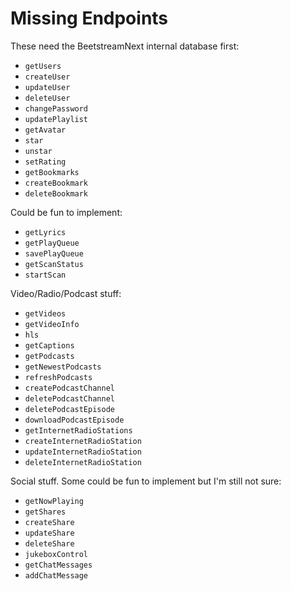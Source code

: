 # Missing Endpoints

These need the BeetstreamNext internal database first:
- `getUsers`
- `createUser`
- `updateUser`
- `deleteUser`
- `changePassword`
- `updatePlaylist`
- `getAvatar`
- `star`
- `unstar`
- `setRating`
- `getBookmarks`
- `createBookmark`
- `deleteBookmark`

Could be fun to implement:
- `getLyrics`
- `getPlayQueue`
- `savePlayQueue`
- `getScanStatus`
- `startScan`

Video/Radio/Podcast stuff:
- `getVideos`
- `getVideoInfo`
- `hls`
- `getCaptions`
- `getPodcasts`
- `getNewestPodcasts`
- `refreshPodcasts`
- `createPodcastChannel`
- `deletePodcastChannel`
- `deletePodcastEpisode`
- `downloadPodcastEpisode`
- `getInternetRadioStations`
- `createInternetRadioStation`
- `updateInternetRadioStation`
- `deleteInternetRadioStation`

Social stuff. Some could be fun to implement but I'm still not sure:
- `getNowPlaying`
- `getShares`
- `createShare`
- `updateShare`
- `deleteShare`
- `jukeboxControl`
- `getChatMessages`
- `addChatMessage`
